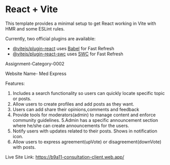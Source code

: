 # React + Vite

This template provides a minimal setup to get React working in Vite with HMR and some ESLint rules.

Currently, two official plugins are available:

- [@vitejs/plugin-react](https://github.com/vitejs/vite-plugin-react/blob/main/packages/plugin-react/README.md) uses [Babel](https://babeljs.io/) for Fast Refresh
- [@vitejs/plugin-react-swc](https://github.com/vitejs/vite-plugin-react-swc) uses [SWC](https://swc.rs/) for Fast Refresh



Assignment-Category-0002

Website Name- Med Express

Features:

1. Includes a search functionality so users can quickly locate specific topic or posts.
2. Allow users to create profiles and add posts as they want.
3. Users can add share their opinions,comments and feedback
4. Provide tools for moderators(admin) to manage content and enforce community guidelines.
5.Admin has a specific announcement section where he/she can create announcements for the users.
6.  Notify users with updates related to their posts. Shows in notification icon.
7. Allow users to express agreement(upVote) or disagreement(downVote) with posts.

Live Site Link: https://b9a11-consultation-client.web.app/
